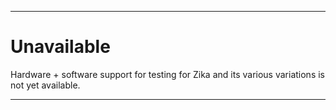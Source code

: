 
***

# Unavailable

Hardware + software support for testing for Zika and its various variations is not yet available.

***

